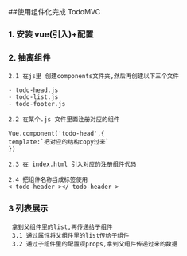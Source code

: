 ##使用组件化完成 TodoMVC

### 1. 安装 vue(引入)+配置

### 2. 抽离组件

    2.1 在js里 创建components文件夹,然后再创建以下三个文件

    - todo-head.js
    - todo-list.js
    - todo-footer.js

    2.2 在某个.js 文件里面注册对应的组件

    Vue.component('todo-head',{
    template:`把对应的结构copy过来`
    })

    2.3 在 index.html 引入对应的注册组件代码

    2.4 把组件名称当成标签使用
    < todo-header ></ todo-header >

### 3 列表展示

     拿到父组件里的list,再传递给子组件
     3.1 通过属性将父组件里的list传给子组件
     3.2 通过子组件里的配置项props,拿到父组件传递过来的数据
